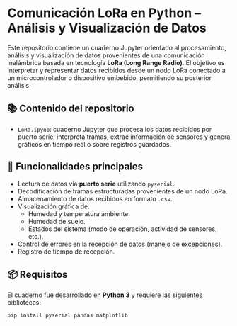 # Comunicación LoRa en Python – Análisis y Visualización de Datos

Este repositorio contiene un cuaderno Jupyter orientado al procesamiento, análisis y visualización de datos provenientes de una comunicación inalámbrica basada en tecnología **LoRa (Long Range Radio)**. El objetivo es interpretar y representar datos recibidos desde un nodo LoRa conectado a un microcontrolador o dispositivo embebido, permitiendo su posterior análisis.

## 📚 Contenido del repositorio

- `LoRa.ipynb`: cuaderno Jupyter que procesa los datos recibidos por puerto serie, interpreta tramas, extrae información de sensores y genera gráficos en tiempo real o sobre registros guardados.

## 🚀 Funcionalidades principales

- Lectura de datos vía **puerto serie** utilizando `pyserial`.
- Decodificación de tramas estructuradas provenientes de un nodo LoRa.
- Almacenamiento de datos recibidos en formato `.csv`.
- Visualización gráfica de:
  - Humedad y temperatura ambiente.
  - Humedad de suelo.
  - Estados del sistema (modo de operación, actividad de sensores, etc.).
- Control de errores en la recepción de datos (manejo de excepciones).
- Registro de tiempo de recepción.

## 📦 Requisitos

El cuaderno fue desarrollado en **Python 3** y requiere las siguientes bibliotecas:

```bash
pip install pyserial pandas matplotlib
